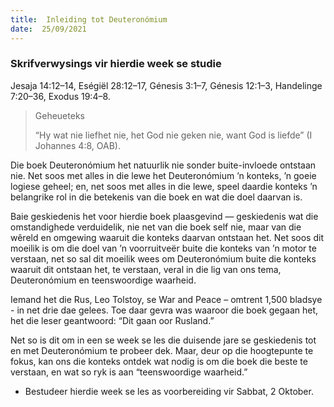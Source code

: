 ```yaml
---
title:  Inleiding tot Deuteronómium
date:  25/09/2021
---
```


### Skrifverwysings vir hierdie week se studie
Jesaja 14:12–14, Eségiël 28:12–17, Génesis 3:1–7, Génesis 12:1–3, Handelinge 7:20–36, Exodus 19:4–8.

> <p>Geheueteks</p>
> “Hy wat nie liefhet nie, het God nie geken nie, want God is liefde” (I Johannes 4:8, OAB).

Die boek Deuteronómium het natuurlik nie sonder buite-invloede ontstaan nie. Net soos met alles in die lewe het Deuteronómium ’n konteks, ’n goeie logiese geheel;  en, net soos met alles in die lewe, speel daardie konteks ’n belangrike rol in die betekenis van die boek en wat die doel daarvan is.

Baie geskiedenis het voor hierdie boek plaasgevind — geskiedenis wat die omstandighede verduidelik, nie net van die boek self nie, maar van die wêreld en omgewing waaruit die konteks daarvan ontstaan het. Net soos dit moeilik is om die doel van ’n voorruitveër buite die konteks van ’n motor te verstaan, net so sal dit moeilik wees om Deuteronómium buite die konteks waaruit dit ontstaan het, te verstaan, veral in die lig van ons tema, Deuteronómium en teenswoordige waarheid.

Iemand het die Rus, Leo Tolstoy, se War and Peace – omtrent 1,500 bladsye - in net drie dae gelees. Toe daar gevra was waaroor die boek gegaan het, het die leser geantwoord: “Dit gaan oor Rusland.”

Net so is dit om in een se week se les die duisende jare se geskiedenis tot en met Deuteronómium te probeer dek. Maar, deur op die hoogtepunte te fokus, kan ons die konteks ontdek wat nodig is om die boek die beste te verstaan, en wat so ryk is aan “teenswoordige waarheid.”

* Bestudeer hierdie week se les as voorbereiding vir Sabbat, 2 Oktober.